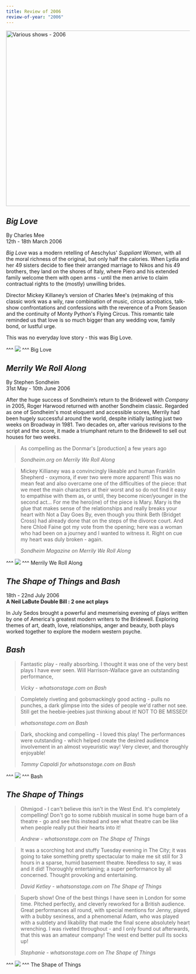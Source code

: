 ```yaml
---
title: Review of 2006
review-of-year: "2006"
---
```

<a data-flickr-embed="true" href="https://www.flickr.com/photos/sedos/albums/72157716792133447" title="Various shows - 2006"><img src="https://live.staticflickr.com/65535/50576392906_ffe3017242.jpg" width="640" height="480" alt="Various shows - 2006"></a><script async src="//embedr.flickr.com/assets/client-code.js" charset="utf-8"></script>

## *Big Love*

By Charles Mee\
12th - 18th March 2006

*Big Love* was a modern retelling of Aeschylus' *Suppliant Women*, with all the moral richness of the original, but only half the calories. When Lydia and her 49 sisters decide to flee their arranged marriage to Nikos and his 49 brothers, they land on the shores of Italy, where Piero and his extended family welcome them with open arms - until the men arrive to claim contractual rights to the (mostly) unwilling brides. 

Director Mickey Killaney’s version of Charles Mee's (re)making of this classic work was a wily, raw combination of music, circus acrobatics, talk-show confrontations and confessions with the reverence of a Prom Season and the continuity of Monty Python's Flying Circus. This romantic tale reminded us that love is so much bigger than any wedding vow, family bond, or lustful urge. 

This was no everyday love story - this was Big Love. 

^^^ ![](/assets/biglove3.jpg)
^^^ Big Love

## *Merrily We Roll Along* 

By Stephen Sondheim\
31st May - 10th June 2006 

After the huge success of Sondheim’s return to the Bridewell with *Company* in 2005, Roger Harwood returned with another Sondheim classic. Regarded as one of Sondheim's most eloquent and accessible scores, Merrily had been hugely successful around the world, despite initially lasting just two weeks on Broadway in 1981. Two decades on, after various revisions to the script and the score, it made a triumphant return to the Bridewell to sell out houses for two weeks.

>As compelling as the Donmar's [production] a few years ago
><footer><cite>Sondheim.org on Merrily We Roll Along</cite></footer>

>Mickey Killianey was a convincingly likeable and human Franklin Shepherd - oxymora, if ever two were more apparent! This was no mean feat and also overcame one of the difficulties of the piece: that we meet the main characters at their worst and so do not find it easy to empathise with them as, or until, they become nicer/younger in the second act… For me the hero(ine) of the piece is Mary. Mary is the glue that makes sense of the relationships and really breaks your heart with Not a Day Goes By, even though you think Beth (Bridget Cross) had already done that on the steps of the divorce court. And here Chloë Faine got my vote from the opening; here was a woman who had been on a journey and I wanted to witness it. Right on cue my heart was duly broken - again.
><footer><cite>Sondheim Magazine on Merrily We Roll Along</cite></footer>

^^^ ![](/assets/merrily2.jpg)
^^^ Merrily We Roll Along

## *The Shape of Things* and *Bash*

18th - 22nd July 2006\
**A Neil LaBute Double Bill : 2 one act plays**

In July Sedos brought a powerful and mesmerising evening of plays written by one of America's greatest modern writers to the Bridewell. Exploring themes of art, death, love, relationships, anger and beauty, both plays worked together to explore the modern western psyche.

## *Bash*

>Fantastic play - really absorbing. I thought it was one of the very best plays I have ever seen. Will Harrison-Wallace gave an outstanding performance,
><footer><cite>Vicky - whatsonstage.com on Bash</cite></footer>

>Completely riveting and gobsmackingly good acting - pulls no punches, a dark glimpse into the sides of people we'd rather not see. Still get the heebie-jeebies just thinking about it! NOT TO BE MISSED!
><footer><cite>whatsonstage.com on Bash</cite></footer>

>Dark, shocking and compelling - I loved this play! The performances were outstanding - which helped create the desired audience involvement in an almost voyeuristic way! Very clever, and thoroughly enjoyable!
><footer><cite>Tammy Capaldi for whatsonstage.com on Bash</cite></footer>

^^^ ![](/assets/bash1.jpg)
^^^ Bash

## *The Shape of Things*

>Ohmigod - I can't believe this isn't in the West End. It's completely compelling! Don't go to some rubbish musical in some huge barn of a theatre - go and see this instead and see what theatre can be like when people really put their hearts into it!
><footer><cite>Andrew - whatsonstage.com on The Shape of Things</cite></footer>

>It was a scorching hot and stuffy Tuesday evening in The City; it was going to take something pretty spectacular to make me sit still for 3 hours in a sparse, humid basement theatre. Needless to say, it was and it did! Thoroughly entertaining; a super performance by all concerned. Thought provoking and entertaining.
><footer><cite>David Ketley - whatsonstage.com on The Shape of Things</cite></footer>

>Superb show! One of the best things I have seen in London for some time. Pitched perfectly, and cleverly reworked for a British audience. Great performances all round, with special mentions for Jenny, played with a bubby sexiness, and a phenomenal Adam, who was played with a subtlety and likability that made the final scene absolutely heart wrenching. I was riveted throughout - and I only found out afterwards, that this was an amateur company! The west end better pull its socks up!
><footer><cite>Stephanie - whatsonstage.com on The Shape of Things</cite></footer>

^^^ ![](/assets/shapeofthings1.jpg)
^^^ The Shape of Things
